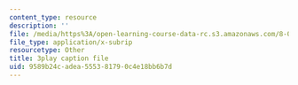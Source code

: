 ```yaml
---
content_type: resource
description: ''
file: /media/https%3A/open-learning-course-data-rc.s3.amazonaws.com/8-01sc-classical-mechanics-fall-2016/9589b24cadea555381790c4e18bb6b7d_bX4liSWB4Gk.vtt
file_type: application/x-subrip
resourcetype: Other
title: 3play caption file
uid: 9589b24c-adea-5553-8179-0c4e18bb6b7d
---
```

